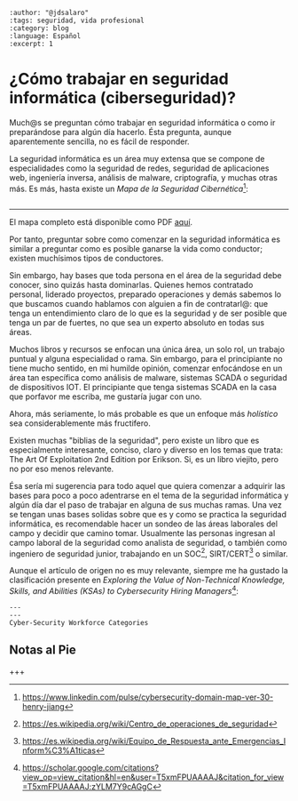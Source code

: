 ```{post} 2023-08-20
:author: "@jdsalaro"
:tags: seguridad, vida profesional
:category: blog
:language: Español
:excerpt: 1
```

# ¿Cómo trabajar en seguridad informática (ciberseguridad)?

Much@s se preguntan cómo trabajar en seguridad informática o como ir preparándose para algún día hacerlo. Ésta pregunta, aunque aparentemente sencilla, no es fácil de responder.

La seguridad informática es un área muy extensa que se compone de especialidades como la seguridad de redes, seguridad de aplicaciones web, ingeniería inversa, análisis de malware, criptografía, y muchas otras más. Es más, hasta existe un _Mapa de la Seguridad Cibernética_[^MAPACYBERSEGURIDAD]:

```{image} trabajar-seguridad-informatica.md-data/mapa-mental-areas-ciberseguridad.png
```

[^MAPACYBERSEGURIDAD]:https://www.linkedin.com/pulse/cybersecurity-domain-map-ver-30-henry-jiang


---

El mapa completo está disponible como PDF [aquí](trabajar-seguridad-informatica.md-data/dominios-seguridad-cibernetica.pdf).


Por tanto, preguntar sobre como comenzar en la seguridad informática es similar a preguntar como es posible ganarse la vida como conductor; existen muchísimos tipos de conductores.

Sin embargo, hay bases que toda persona en el área de la seguridad debe conocer, sino quizás hasta dominarlas. Quienes hemos contratado personal, liderado proyectos, preparado operaciones y demás sabemos lo que buscamos cuando hablamos con alguien a fin de contratarl@: que tenga un entendimiento claro de lo que es la seguridad y de ser posible que tenga un par de fuertes, no que sea un experto absoluto en todas sus áreas.

Muchos libros y recursos se enfocan una única área, un solo rol, un trabajo puntual y alguna especialidad o rama. Sin embargo, para el principiante no tiene mucho sentido, en mi humilde opinión, comenzar enfocándose en un área tan específica como análisis de malware, sistemas SCADA o seguridad de dispositivos IOT. El principiante que tenga sistemas SCADA en la casa que porfavor me escriba, me gustaría jugar con uno.

Ahora, más seriamente, lo más probable es que un enfoque más _holístico_ sea considerablemente más fructifero.

Existen muchas "biblias de la seguridad", pero existe un libro que es especialmente interesante, conciso, claro y diverso en los temas que trata: The Art Of Exploitation 2nd Edition por Erikson. Si, es un libro viejito, pero no por eso menos relevante. 

Ésa sería mi sugerencia para todo aquel que quiera comenzar a adquirir las bases para poco a poco adentrarse en el tema de la seguridad informática y algún día dar el paso de trabajar en alguna de sus muchas ramas. Una vez se tengan unas bases solidas sobre que es y como se practica la seguridad informática, es recomendable hacer un sondeo de las áreas laborales del campo y decidir que camino tomar. Usualmente las personas ingresan al campo laboral de la seguridad como analista de seguridad, o también como ingeniero de seguridad junior, trabajando en un SOC[^SOC], SIRT/CERT[^SIRTCERT] o similar.

[^SOC]:https://es.wikipedia.org/wiki/Centro_de_operaciones_de_seguridad
[^SIRTCERT]:https://es.wikipedia.org/wiki/Equipo_de_Respuesta_ante_Emergencias_Inform%C3%A1ticas

Aunque el artículo de origen no es muy relevante, siempre me ha gustado la clasificación presente en _Exploring the Value of Non-Technical Knowledge, Skills, and Abilities (KSAs) to Cybersecurity Hiring Managers_[^CYBERSECURITYCATEGORIES]:



```{figure} trabajar-seguridad-informatica.md-data/cyber-security-workforce-categories.png
---
---
Cyber-Security Workforce Categories
```

[^CYBERSECURITYCATEGORIES]:https://scholar.google.com/citations?view_op=view_citation&hl=en&user=T5xmFPUAAAAJ&citation_for_view=T5xmFPUAAAAJ:zYLM7Y9cAGgC




## Notas al Pie

+++
